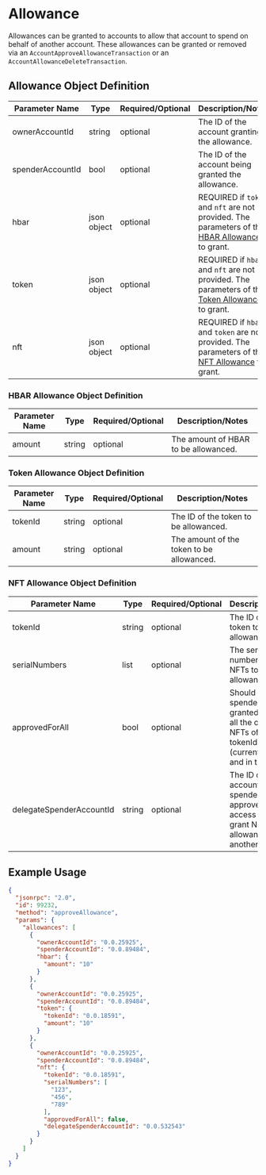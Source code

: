 # Allowance

Allowances can be granted to accounts to allow that account to spend on behalf of another account. These allowances can be granted or removed via an `AccountApproveAllowanceTransaction` or an `AccountAllowanceDeleteTransaction`.

## Allowance Object Definition

| Parameter Name   | Type        | Required/Optional | Description/Notes                                                                                                                    |
|------------------|-------------|-------------------|--------------------------------------------------------------------------------------------------------------------------------------|
| ownerAccountId   | string      | optional          | The ID of the account granting the allowance.                                                                                        |
| spenderAccountId | bool        | optional          | The ID of the account being granted the allowance.                                                                                   |
| hbar             | json object | optional          | REQUIRED if `token` and `nft` are not provided. The parameters of the [HBAR Allowance](#hbar-allowance-object-definition) to grant.  |
| token            | json object | optional          | REQUIRED if `hbar` and `nft` are not provided. The parameters of the [Token Allowance](#token-allowance-object-definition) to grant. |
| nft              | json object | optional          | REQUIRED if `hbar` and `token` are not provided. The parameters of the [NFT Allowance](#nft-allowance-object-definition) to grant.   |

### HBAR Allowance Object Definition

| Parameter Name      | Type   | Required/Optional | Description/Notes                    |
|---------------------|--------|-------------------|--------------------------------------|
| amount              | string | optional          | The amount of HBAR to be allowanced. |

### Token Allowance Object Definition

| Parameter Name | Type   | Required/Optional | Description/Notes                         |
|----------------|--------|-------------------|-------------------------------------------|
| tokenId        | string | optional          | The ID of the token to be allowanced.     |
| amount         | string | optional          | The amount of the token to be allowanced. |

### NFT Allowance Object Definition

| Parameter Name           | Type         | Required/Optional | Description/Notes                                                                                                      |
|--------------------------|--------------|-------------------|------------------------------------------------------------------------------------------------------------------------|
| tokenId                  | string       | optional          | The ID of the token to be allowanced.                                                                                  |
| serialNumbers            | list<string> | optional          | The serial numbers of the NFTs to be allowanced.                                                                       |
| approvedForAll           | bool         | optional          | Should the spender be granted access to all the owner's NFTs of the tokenId class (currently owned and in the future)? |
| delegateSpenderAccountId | string       | optional          | The ID of the account of a spender is granted approvedForAll access and can grant NFT allowances to another spender.   |

## Example Usage

```json
{
  "jsonrpc": "2.0",
  "id": 99232,
  "method": "approveAllowance",
  "params": {
    "allowances": [
      {
        "ownerAccountId": "0.0.25925",
        "spenderAccountId": "0.0.89484",
        "hbar": {
          "amount": "10"
        }
      },
      {
        "ownerAccountId": "0.0.25925",
        "spenderAccountId": "0.0.89484",
        "token": {
          "tokenId": "0.0.18591",
          "amount": "10"
        }
      },
      {
        "ownerAccountId": "0.0.25925",
        "spenderAccountId": "0.0.89484",
        "nft": {
          "tokenId": "0.0.18591",
          "serialNumbers": [
            "123",
            "456",
            "789"
          ],
          "approvedForAll": false,
          "delegateSpenderAccountId": "0.0.532543"
        }
      }
    ]
  }
}
```

